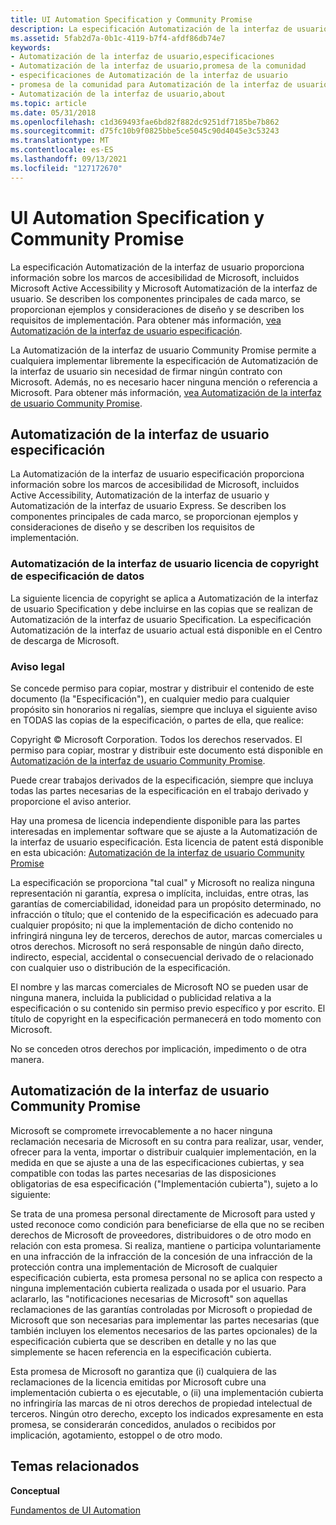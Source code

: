 ```yaml
---
title: UI Automation Specification y Community Promise
description: La especificación Automatización de la interfaz de usuario proporciona información sobre los marcos de accesibilidad de Microsoft, incluidos Microsoft Active Accessibility y Microsoft Automatización de la interfaz de usuario.
ms.assetid: 5fab2d7a-0b1c-4119-b7f4-afdf86db74e7
keywords:
- Automatización de la interfaz de usuario,especificaciones
- Automatización de la interfaz de usuario,promesa de la comunidad
- especificaciones de Automatización de la interfaz de usuario
- promesa de la comunidad para Automatización de la interfaz de usuario
- Automatización de la interfaz de usuario,about
ms.topic: article
ms.date: 05/31/2018
ms.openlocfilehash: c1d369493fae6bd82f882dc9251df7185be7b862
ms.sourcegitcommit: d75fc10b9f0825bbe5ce5045c90d4045e3c53243
ms.translationtype: MT
ms.contentlocale: es-ES
ms.lasthandoff: 09/13/2021
ms.locfileid: "127172670"
---
```

# <a name="ui-automation-specification-and-community-promise"></a>UI Automation Specification y Community Promise

La especificación Automatización de la interfaz de usuario proporciona información sobre los marcos de accesibilidad de Microsoft, incluidos Microsoft Active Accessibility y Microsoft Automatización de la interfaz de usuario. Se describen los componentes principales de cada marco, se proporcionan ejemplos y consideraciones de diseño y se describen los requisitos de implementación. Para obtener más información, [vea Automatización de la interfaz de usuario especificación](ui-automation-specification.md).

La Automatización de la interfaz de usuario Community Promise permite a cualquiera implementar libremente la especificación de Automatización de la interfaz de usuario sin necesidad de firmar ningún contrato con Microsoft. Además, no es necesario hacer ninguna mención o referencia a Microsoft. Para obtener más información, [vea Automatización de la interfaz de usuario Community Promise](uiauto-specandcommunitypromise.md).

## <a name="ui-automation-specification"></a>Automatización de la interfaz de usuario especificación

La Automatización de la interfaz de usuario especificación proporciona información sobre los marcos de accesibilidad de Microsoft, incluidos Active Accessibility, Automatización de la interfaz de usuario y Automatización de la interfaz de usuario Express. Se describen los componentes principales de cada marco, se proporcionan ejemplos y consideraciones de diseño y se describen los requisitos de implementación.

### <a name="ui-automation-specification-copyright-license"></a>Automatización de la interfaz de usuario licencia de copyright de especificación de datos

La siguiente licencia de copyright se aplica a Automatización de la interfaz de usuario Specification y debe incluirse en las copias que se realizan de Automatización de la interfaz de usuario Specification. La especificación Automatización de la interfaz de usuario actual está disponible en el Centro de descarga de Microsoft.

### <a name="legal-notice"></a>Aviso legal

Se concede permiso para copiar, mostrar y distribuir el contenido de este documento (la "Especificación"), en cualquier medio para cualquier propósito sin honorarios ni regalías, siempre que incluya el siguiente aviso en TODAS las copias de la especificación, o partes de ella, que realice:

Copyright © Microsoft Corporation. Todos los derechos reservados. El permiso para copiar, mostrar y distribuir este documento está disponible en [Automatización de la interfaz de usuario Community Promise](uiauto-specandcommunitypromise.md).

Puede crear trabajos derivados de la especificación, siempre que incluya todas las partes necesarias de la especificación en el trabajo derivado y proporcione el aviso anterior.

Hay una promesa de licencia independiente disponible para las partes interesadas en implementar software que se ajuste a la Automatización de la interfaz de usuario especificación. Esta licencia de patent está disponible en esta ubicación: [Automatización de la interfaz de usuario Community Promise](uiauto-specandcommunitypromise.md)

La especificación se proporciona "tal cual" y Microsoft no realiza ninguna representación ni garantía, expresa o implícita, incluidas, entre otras, las garantías de comerciabilidad, idoneidad para un propósito determinado, no infracción o título; que el contenido de la especificación es adecuado para cualquier propósito; ni que la implementación de dicho contenido no infringirá ninguna ley de terceros, derechos de autor, marcas comerciales u otros derechos. Microsoft no será responsable de ningún daño directo, indirecto, especial, accidental o consecuencial derivado de o relacionado con cualquier uso o distribución de la especificación.

El nombre y las marcas comerciales de Microsoft NO se pueden usar de ninguna manera, incluida la publicidad o publicidad relativa a la especificación o su contenido sin permiso previo específico y por escrito. El título de copyright en la especificación permanecerá en todo momento con Microsoft.

No se conceden otros derechos por implicación, impedimento o de otra manera.

## <a name="ui-automation-community-promise"></a>Automatización de la interfaz de usuario Community Promise

Microsoft se compromete irrevocablemente a no hacer ninguna reclamación necesaria de Microsoft en su contra para realizar, usar, vender, ofrecer para la venta, importar o distribuir cualquier implementación, en la medida en que se ajuste a una de las especificaciones cubiertas, y sea compatible con todas las partes necesarias de las disposiciones obligatorias de esa especificación ("Implementación cubierta"), sujeto a lo siguiente:

Se trata de una promesa personal directamente de Microsoft para usted y usted reconoce como condición para beneficiarse de ella que no se reciben derechos de Microsoft de proveedores, distribuidores o de otro modo en relación con esta promesa. Si realiza, mantiene o participa voluntariamente en una infracción de la infracción de la concesión de una infracción de la protección contra una implementación de Microsoft de cualquier especificación cubierta, esta promesa personal no se aplica con respecto a ninguna implementación cubierta realizada o usada por el usuario. Para aclararlo, las "notificaciones necesarias de Microsoft" son aquellas reclamaciones de las garantías controladas por Microsoft o propiedad de Microsoft que son necesarias para implementar las partes necesarias (que también incluyen los elementos necesarios de las partes opcionales) de la especificación cubierta que se describen en detalle y no las que simplemente se hacen referencia en la especificación cubierta.

Esta promesa de Microsoft no garantiza que (i) cualquiera de las reclamaciones de la licencia emitidas por Microsoft cubre una implementación cubierta o es ejecutable, o (ii) una implementación cubierta no infringiría las marcas de ni otros derechos de propiedad intelectual de terceros. Ningún otro derecho, excepto los indicados expresamente en esta promesa, se considerarán concedidos, anulados o recibidos por implicación, agotamiento, estoppel o de otro modo.

## <a name="related-topics"></a>Temas relacionados

<dl> <dt>

**Conceptual**
</dt> <dt>

[Fundamentos de UI Automation](entry-uiautocore-overview.md)
</dt> </dl>

 

 




